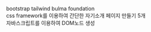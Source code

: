 bootstrap tailwind bulma foundation<br>
css framework를 이용하여 간단한 자기소개 페이지 만들기 5개<br>
자바스크립트를 이용하여 DOM노드 생성

